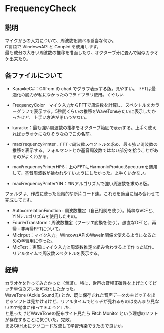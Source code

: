 # FrequencyCheck

## 説明

マイクからの入力について、周波数を調べる適当な何か。  
C言語で WindowsAPI と Gnuplot を使用します。  
最も成分の大きい周波数の推移を描画したり、オクターブ分に畳んで疑似カラオケ出来たり。  

## 各ファイルについて

- KaraokeC#：C#from の chart でグラフ表示する版。見やすい。　FFTは最適化の能力が私になかったのでライブラリ使用。くやしい

- FrequencyColor：マイク入力からFFTで周波数を計算し、スペクトルをカラーグラフで表示する。5秒間くらいの推移をWaveToneみたいに表示したかったけど、上手い方法が思いつかない。
- karaoke：最も強い周波数の推移をオクターブ範囲で表示する。上手く使えればカラオケになりそうなのでこの名前。
- maxFrequencyPrinter：FFTで周波数スペクトルを求め、最も強い周波数の推移を表示する。フォルマントとか基音周波数ではない部分を拾うことがあるのがよくわかる。
- maxFrequencyPrinterHPS：上のFFTにHarmonicProductSpectrumを適用して、基音周波数が拾われやすいようにしたかった。上手くいかない。
- maxFrequencyPrinterYIN：YINアルゴリズムで強い周波数を求める版。

フォルダは、作成に使った段階的な断片コード達。これらを適当に組み合わせて完成してます。  

- AutocorrelationFunction : 周波数推定（自己相関を使う）。純粋なACFと、YINアルゴリズムを使用したもの。
- FourierTransform：周波数推定（フーリエ変換を使う）。愚直なDFTと、再帰・非再帰FFTについて。
- MicInput：マイク入力。WindowsAPIのWaveIn関係を使えるようになるための学習用に作った。
- MicTest：実際にマイク入力と周波数推定を組み合わせる上で作った試作。リアルタイムで周波数スペクトルを表示する。

## 経緯

カラオケを作ってみたかった（無謀）。特に、歌声の音程正確性を上げたくてピッチ単位のズレを可視化したかった。  
WaveTone (Ackie Sound氏) とか、既に保存された音声データの主ピッチを出せるソフトは見かけるけど、リアルタイムでピッチが見れるものはあんまり見ないので勉強に作ってみようとした。  
と思ったけどWaveToneの配布サイト見たら Pitch Monitor という理想のソフトが存在することに気づいた。完敗。  
まあGitHubにクソコード放流して学習汚染できたので良いか。  
